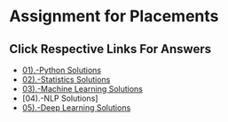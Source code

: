 # Assignment for Placements 
## Click Respective Links For Answers
- [01).-Python Solutions](https://github.com/Dr-Sanjay/Assignment_Sanjay/blob/main/Placement%20Assignment_(Sanjay)/Python_Solutions.ipynb)
- [02).-Statistics Solutions](https://github.com/Dr-Sanjay/Assignment_Sanjay/blob/main/Placement%20Assignment_(Sanjay)/Statistics.ipynb)
- [03).-Machine Learning Solutions]("Sanajy")
- [04).-NLP Solutions]
- [05).-Deep Learning Solutions](https://github.com/Dr-Sanjay/Assignment_Sanjay/blob/main/Placement%20Assignment_(Sanjay)/Statistics.ipynb)
